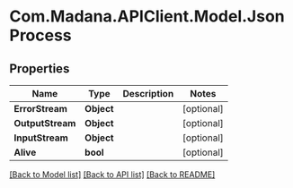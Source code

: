 
# Com.Madana.APIClient.Model.JsonProcess

## Properties

Name | Type | Description | Notes
------------ | ------------- | ------------- | -------------
**ErrorStream** | **Object** |  | [optional] 
**OutputStream** | **Object** |  | [optional] 
**InputStream** | **Object** |  | [optional] 
**Alive** | **bool** |  | [optional] 

[[Back to Model list]](../README.md#documentation-for-models)
[[Back to API list]](../README.md#documentation-for-api-endpoints)
[[Back to README]](../README.md)

